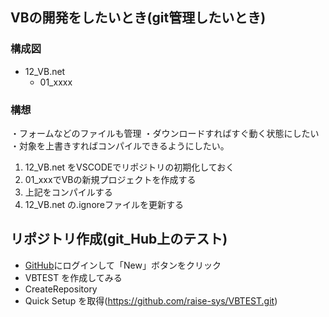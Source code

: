 ## VBの開発をしたいとき(git管理したいとき)

### 構成図
- 12_VB.net
  - 01_xxxx


### 構想
・フォームなどのファイルも管理
・ダウンロードすればすぐ動く状態にしたい
・対象を上書きすればコンパイルできるようにしたい。

1. 12_VB.net をVSCODEでリポジトリの初期化しておく
1. 01_xxxでVBの新規プロジェクトを作成する
2. 上記をコンパイルする
3. 12_VB.net の.ignoreファイルを更新する

## リポジトリ作成(git_Hub上のテスト)
- [GitHub](https://github.com/)にログインして「New」ボタンをクリック
- VBTEST を作成してみる
- CreateRepository
- Quick Setup を取得(https://github.com/raise-sys/VBTEST.git)
